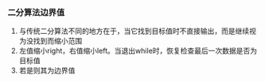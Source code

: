 ### 二分算法边界值
1. 与传统二分算法不同的地方在于，当它找到目标值时不直接输出，而是继续视为没找到而缩小范围
2. 左值缩小right，右值缩小left。当退出while时，恢复检查最后一次数据是否为目标值
3. 若是则其为边界值